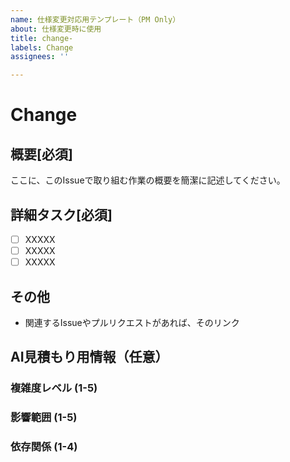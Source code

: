 ```yaml
---
name: 仕様変更対応用テンプレート（PM Only）
about: 仕様変更時に使用
title: change-
labels: Change
assignees: ''

---
```


# Change

## 概要[必須]
ここに、このIssueで取り組む作業の概要を簡潔に記述してください。

## 詳細タスク[必須]
- [ ] XXXXX
- [ ] XXXXX
- [ ] XXXXX

## その他
- 関連するIssueやプルリクエストがあれば、そのリンク

## AI見積もり用情報（任意）

### 複雑度レベル (1-5)
<!-- 1:簡単 2:やや簡単 3:普通 4:複雑 5:非常に複雑 -->


### 影響範囲 (1-5)
<!-- 1:フロントエンドのみ 2:バックエンドのみ 3:フルスタック 4:インフラ・デプロイ 5:影響調査が必要-->


### 依存関係 (1-4)
<!-- 外部API連携、DB変更、他チーム調整などの合計 -->
<!-- 1:依存なし 2:軽微な依存 3:中程度の依存 4:重い依存 -->


